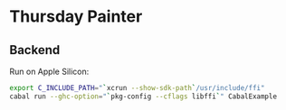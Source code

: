 # Thursday Painter

## Backend

Run on Apple Silicon:

```bash
export C_INCLUDE_PATH="`xcrun --show-sdk-path`/usr/include/ffi"
cabal run --ghc-option="`pkg-config --cflags libffi`" CabalExample
```
